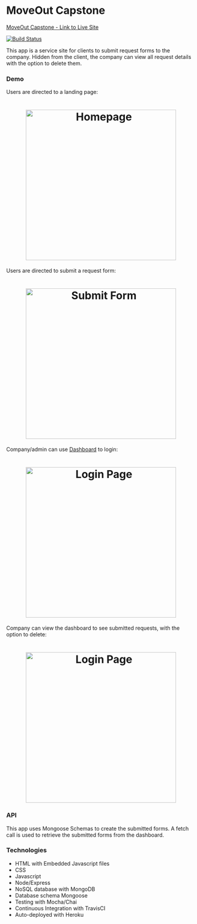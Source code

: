 # MoveOut Capstone

<a href="https://moveout-capstone.herokuapp.com">MoveOut Capstone - Link to Live Site</a><br>

[![Build Status](https://travis-ci.org/sarL3y/moveout-capstone.svg?branch=master)](https://travis-ci.org/sarL3y/moveout-capstone)

This app is a service site for clients to submit request forms to the company. Hidden from the client, the company can view all request details with the option to delete them.

### Demo

Users are directed to a landing page:

<h1 align="center">
  <img src="https://github.com/sarL3y/moveout-capstone/public/img/Homepage.png" alt="Homepage" width="400">
</h1>

Users are directed to submit a request form:

<h1 align="center">
  <img src="https://github.com/sarL3y/moveout-capstone/public/img/SubmitForm.png" alt="Submit Form" width="400">
</h1>

Company/admin can use <a href="https://moveout-capstone.herokuapp.com/dashboard">Dashboard</a> to login:

<h1 align="center">
  <img src="https://github.com/sarL3y/moveout-capstone/public/img/LoginPage.png" alt="Login Page" width="400">
</h1>

Company can view the dashboard to see submitted requests, with the option to delete:

<h1 align="center">
  <img src="https://github.com/sarL3y/moveout-capstone/public/img/Dashboard.png" alt="Login Page" width="400">
</h1>

### API

This app uses Mongoose Schemas to create the submitted forms. A fetch call is used to retrieve the submitted forms from the dashboard.

### Technologies
* HTML with Embedded Javascript files
* CSS
* Javascript
* Node/Express
* NoSQL database with MongoDB
* Database schema Mongoose
* Testing with Mocha/Chai
* Continuous Integration with TravisCI
* Auto-deployed with Heroku

